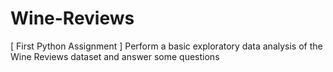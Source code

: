 # Wine-Reviews
[ First Python Assignment ] Perform a basic exploratory data analysis of the Wine Reviews dataset and answer some questions
